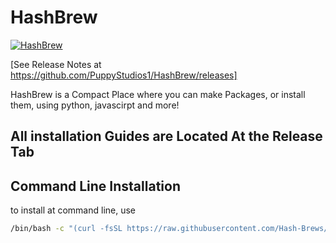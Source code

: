 # HashBrew
[![HashBrew](https://github.com/PuppyStudios1/HashBrew/actions/workflows/main.yml/badge.svg?branch=main)](https://github.com/PuppyStudios1/HashBrew/actions/workflows/main.yml)

[See Release Notes at https://github.com/PuppyStudios1/HashBrew/releases]

HashBrew is a Compact Place where you can make Packages, or install them, using python, javascirpt and more!

<h2>All installation Guides are Located At the Release Tab</h2>

<h2>Command Line Installation</h2>
to install at command line, use

```bash
/bin/bash -c "(curl -fsSL https://raw.githubusercontent.com/Hash-Brews/Installer/main/Hash/Install.sh)"
```


